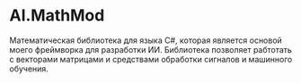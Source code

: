 # AI.MathMod
Математическая библиотека для языка C#, которая является основой моего фреймворка для разработки ИИ. 
Библиотека позволяет рабтотать с векторами матрицами и средствами обработки сигналов и машинного обучения. 
